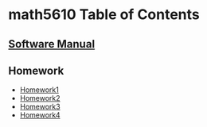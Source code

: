 # math5610 Table of Contents

## [Software Manual](software_manual/softwaremanual)

## Homework
- [Homework1](homework1/homework1_solutions)
- [Homework2](homework2/homework2_solutions)
- [Homework3](homework3/homework3_solutions)
- [Homework4](homework4/homework4_solutions)